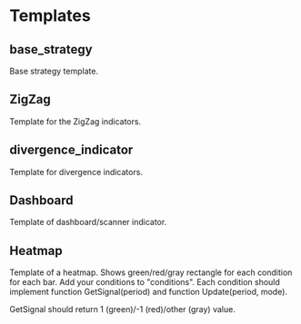 # Templates

## base_strategy

Base strategy template.

## ZigZag

Template for the ZigZag indicators.

## divergence_indicator

Template for divergence indicators.

## Dashboard

Template of dashboard/scanner indicator.

## Heatmap

Template of a heatmap. Shows green/red/gray rectangle for each condition for each bar. Add your conditions to "conditions". Each condition should implement function GetSignal(period) and function Update(period, mode).

GetSignal should return 1 (green)/-1 (red)/other (gray) value.